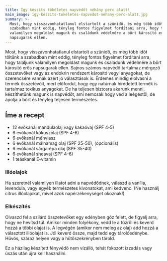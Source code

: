 ```yaml
---
title: Így készíts tökéletes napvédőt néhány perc alatt!
main_image: igy-keszits-tokeletes-napvedot-nehany-perc-alatt.jpg
summary: >-
  Most, hogy visszavonhatatlanul elstartolt a szünidő, és még több időt töltünk a
  szabadban mint eddig, tényleg fontos figyelmet fordítani arra, hogy találjunk
  valamilyen megoldást magunk és családunk védelmére a bőrt károsító erős
  napsugarak ellen. 
---
```


Most, hogy visszavonhatatlanul elstartolt a szünidő, és még több időt töltünk a
szabadban mint eddig, tényleg fontos figyelmet fordítani arra, hogy találjunk
valamilyen megoldást magunk és családunk védelmére a bőrt károsító erős
napsugarak ellen. Sajnos számos napvédő tartalmaz mérgező összetevőket vagy az
endokrin rendszert károsító vegyi anyagokat, de szerencsére vannak azért jó
választások is. Érdemes mindig elolvasni a termék összetevőit, mert előfordul,
hogy egy natúrnak hiredetett termék is tartalmaz toxikus anyagokat. De ha
teljesen biztosra akarunk menni, készíthetünk magunk is napvédőt, ami nemcsak
hogy véd a leégéstől, de ápolja a bőrt és tényleg teljesen természetes.

## Íme a recept

*   12 evőkanál mandulaolaj vagy kakaóvaj (SPF 4-5)
*   6 evőkanál kókuszolaj (SPF 4-6)
*   6 evőkanál méhviasz
*   6 evőkanál málnamag olaj (SPF 25-50), (opcionális)
*   6 evőkanál sárgarépa olaj (SPF 35-40)
*   6 evőkanál sheavaj (SPF 4-6)
*   1 teáskanál E-vitamin

### Illóolajok

Ha szeretnél valamilyen illatot adni a napvédődnek, válaszd a vanília,
levendula, vagy egyéb természetes kivonatokat, ami kedvenc. (Ne használj citrus
illóolajokat, mivel azok napérzékenységet okoznak!)

### Elkészítés

Olvaszd fel a szilárd összetevőket egy edényben gőz felett, de figyelj arra,
hogy ne hevítsd túl. Amikor minden folyékony, vedd le a tűzről és keverd hozzá a
többi olajat is. A legvégén (amikor nem meleg az olaj) add hozzá a választott
illóolajat is. Jól keverd össze, majd tedd egy tárolóedénybe. Hűvös, száraz
helyen vagy a hűtőszekrényben tárold.

Ez a házilag készített fényvédő nem vízálló, tehát fokozott izzadás vagy úszás
után újra kell használni.



